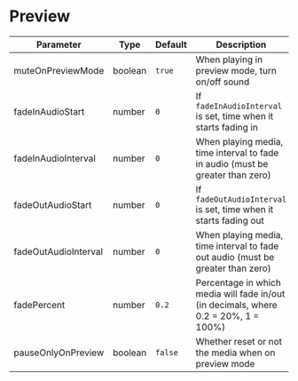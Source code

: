 # Preview

Parameter | Type | Default | Description
------ | --------- | ------- | --------
muteOnPreviewMode | boolean | `true` | When playing in preview mode, turn on/off sound
fadeInAudioStart | number | `0` | If `fadeInAudioInterval` is set, time when it starts fading in
fadeInAudioInterval | number | `0` | When playing media, time interval to fade in audio (must be greater than zero)
fadeOutAudioStart | number | `0` | If `fadeOutAudioInterval` is set, time when it starts fading out
fadeOutAudioInterval | number | `0` | When playing media, time interval to fade out audio (must be greater than zero)
fadePercent | number | `0.2` | Percentage in which media will fade in/out (in decimals, where 0.2 = 20%, 1 = 100%) 
pauseOnlyOnPreview | boolean | `false` | Whether reset or not the media when on preview mode